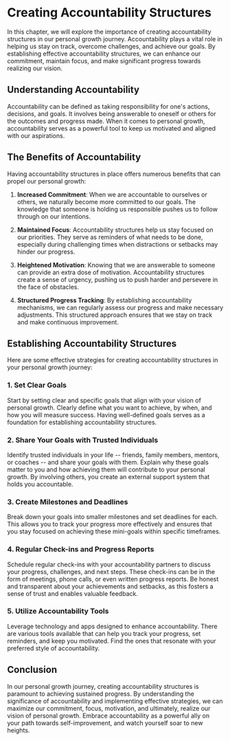 Creating Accountability Structures
=============================================

In this chapter, we will explore the importance of creating accountability structures in our personal growth journey. Accountability plays a vital role in helping us stay on track, overcome challenges, and achieve our goals. By establishing effective accountability structures, we can enhance our commitment, maintain focus, and make significant progress towards realizing our vision.

Understanding Accountability
----------------------------

Accountability can be defined as taking responsibility for one's actions, decisions, and goals. It involves being answerable to oneself or others for the outcomes and progress made. When it comes to personal growth, accountability serves as a powerful tool to keep us motivated and aligned with our aspirations.

The Benefits of Accountability
------------------------------

Having accountability structures in place offers numerous benefits that can propel our personal growth:

1. **Increased Commitment**: When we are accountable to ourselves or others, we naturally become more committed to our goals. The knowledge that someone is holding us responsible pushes us to follow through on our intentions.

2. **Maintained Focus**: Accountability structures help us stay focused on our priorities. They serve as reminders of what needs to be done, especially during challenging times when distractions or setbacks may hinder our progress.

3. **Heightened Motivation**: Knowing that we are answerable to someone can provide an extra dose of motivation. Accountability structures create a sense of urgency, pushing us to push harder and persevere in the face of obstacles.

4. **Structured Progress Tracking**: By establishing accountability mechanisms, we can regularly assess our progress and make necessary adjustments. This structured approach ensures that we stay on track and make continuous improvement.

Establishing Accountability Structures
--------------------------------------

Here are some effective strategies for creating accountability structures in your personal growth journey:

### 1. Set Clear Goals

Start by setting clear and specific goals that align with your vision of personal growth. Clearly define what you want to achieve, by when, and how you will measure success. Having well-defined goals serves as a foundation for establishing accountability structures.

### 2. Share Your Goals with Trusted Individuals

Identify trusted individuals in your life -- friends, family members, mentors, or coaches -- and share your goals with them. Explain why these goals matter to you and how achieving them will contribute to your personal growth. By involving others, you create an external support system that holds you accountable.

### 3. Create Milestones and Deadlines

Break down your goals into smaller milestones and set deadlines for each. This allows you to track your progress more effectively and ensures that you stay focused on achieving these mini-goals within specific timeframes.

### 4. Regular Check-ins and Progress Reports

Schedule regular check-ins with your accountability partners to discuss your progress, challenges, and next steps. These check-ins can be in the form of meetings, phone calls, or even written progress reports. Be honest and transparent about your achievements and setbacks, as this fosters a sense of trust and enables valuable feedback.

### 5. Utilize Accountability Tools

Leverage technology and apps designed to enhance accountability. There are various tools available that can help you track your progress, set reminders, and keep you motivated. Find the ones that resonate with your preferred style of accountability.

Conclusion
----------

In our personal growth journey, creating accountability structures is paramount to achieving sustained progress. By understanding the significance of accountability and implementing effective strategies, we can maximize our commitment, focus, motivation, and ultimately, realize our vision of personal growth. Embrace accountability as a powerful ally on your path towards self-improvement, and watch yourself soar to new heights.
